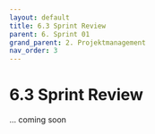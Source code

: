 ```yaml
---
layout: default
title: 6.3 Sprint Review
parent: 6. Sprint 01
grand_parent: 2. Projektmanagement
nav_order: 3
---
```


# 6.3 Sprint Review

... coming soon
